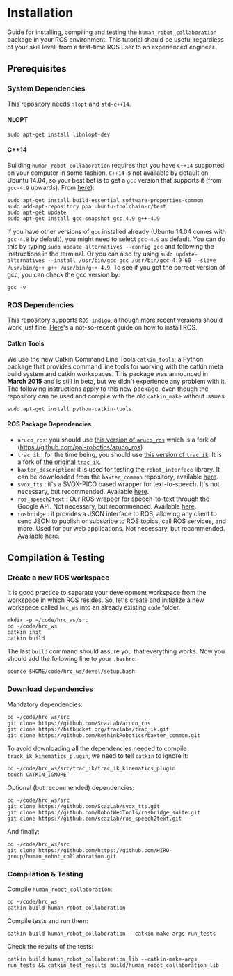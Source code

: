# Installation

Guide for installing, compiling and testing the `human_robot_collaboration` package in your ROS environment. This tutorial should be useful regardless of your skill level, from a first-time ROS user to an experienced engineer.

## Prerequisites

### System Dependencies

This repository needs `nlopt` and `std-c++14`.

#### NLOPT

```
sudo apt-get install libnlopt-dev
````

#### C++14

Building `human_robot_collaboration` requires that you have `C++14` supported on your computer in some fashion. `C++14` is not available by default on Ubuntu 14.04, so your best bet is to get a `gcc` version that supports it (from `gcc-4.9` upwards).
From [here](https://gist.github.com/application2000/73fd6f4bf1be6600a2cf9f56315a2d91)):

```
sudo apt-get install build-essential software-properties-common
sudo add-apt-repository ppa:ubuntu-toolchain-r/test
sudo apt-get update
sudo apt-get install gcc-snapshot gcc-4.9 g++-4.9
```

If you have other versions of `gcc` installed already (Ubuntu 14.04 comes with `gcc-4.8` by default), you might need to select  `gcc-4.9` as default. You can do this by typing `sudo update-alternatives --config gcc` and following the instructions in the terminal. Or you can also try using `sudo update-alternatives --install /usr/bin/gcc gcc /usr/bin/gcc-4.9 60 --slave /usr/bin/g++ g++ /usr/bin/g++-4.9`. To see if you got the correct version of gcc, you can check the gcc version by:

```
gcc -v
```

### ROS Dependencies

This repository supports `ROS indigo`, although more recent versions should work just fine. [Here](https://alecive.github.io/ros_installation.html#installing-and-configuring-your-ros-environment)'s a not-so-recent guide on how to install ROS.

#### Catkin Tools

We use the new Catkin Command Line Tools `catkin_tools`, a Python package that provides command line tools for working with the catkin meta build system and catkin workspaces. This package was announced in **March 2015** and is still in beta, but we didn't experience any problem with it. The following instructions apply to this new package, even though the repository can be used and compile with the old `catkin_make` without issues.

```
sudo apt-get install python-catkin-tools
```

#### ROS Package Dependencies

* `aruco_ros`: you should use [this version of `aruco_ros`](https://github.com/ScazLab/aruco_ros) which is a fork of (https://github.com/pal-robotics/aruco_ros)
 * `trac_ik` : for the time being, you should use [this version of `trac_ik`](https://bitbucket.org/alecive/trac_ik). It is a fork of [the original `trac_ik`](https://bitbucket.org/traclabs/trac_ik).
 * `baxter_description`: it is used for testing the `robot_interface` library. It can be downloaded from the `baxter_common` repository, available [here](https://github.com/RethinkRobotics/baxter_common).
 * `svox_tts` : it's a SVOX-PICO based wrapper for text-to-speech. It's not necessary, but recommended. Available [here](https://github.com/ScazLab/svox_tts).
 * `ros_speech2text` : Our ROS wrapper for speech-to-text through the Google API. Not necessary, but recommended. Available [here](https://github.com/ScazLab/ros_speech2text).
 * `rosbridge` : it provides a JSON interface to ROS, allowing any client to send JSON to publish or subscribe to ROS topics, call ROS services, and more. Used for our web applications. Not necessary, but recommended. Available [here](https://github.com/RobotWebTools/rosbridge_suite).

## Compilation & Testing

### Create a new ROS workspace

It is good practice to separate your development workspace from the workspace in which ROS resides. So, let's create and initialize a new workspace called `hrc_ws` into an already existing `code` folder.

```
mkdir -p ~/code/hrc_ws/src
cd ~/code/hrc_ws
catkin init
catkin build
```

The last `build` command should assure you that everything works. Now you should add the following line to your `.bashrc`:

```
source $HOME/code/hrc_ws/devel/setup.bash
```

### Download dependencies

Mandatory dependencies:

```
cd ~/code/hrc_ws/src
git clone https://github.com/ScazLab/aruco_ros
git clone https://bitbucket.org/traclabs/trac_ik.git
git clone https://github.com/RethinkRobotics/baxter_common.git
```

To avoid downloading all the dependencies needed to compile `track_ik_kinematics_plugin`, we need to tell `catkin` to ignore it:

```
cd ~/code/hrc_ws/src/trac_ik/trac_ik_kinematics_plugin
touch CATKIN_IGNORE
```

Optional (but recommended) dependencies:

```
cd ~/code/hrc_ws/src
git clone https://github.com/ScazLab/svox_tts.git
git clone https://github.com/RobotWebTools/rosbridge_suite.git
git clone https://github.com/scazlab/ros_speech2text.git
```
And finally:

```
cd ~/code/hrc_ws/src
git clone https://github.com/https://github.com/HIRO-group/human_robot_collaboration.git
```

### Compilation & Testing

Compile `human_robot_collaboration`:

```
cd ~/code/hrc_ws
catkin build human_robot_collaboration
```

Compile tests and run them:

```
catkin build human_robot_collaboration --catkin-make-args run_tests
```

Check the results of the tests:

```
catkin build human_robot_collaboration_lib --catkin-make-args run_tests && catkin_test_results build/human_robot_collaboration_lib
```
